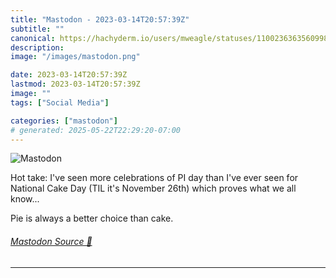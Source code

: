 ```yaml
---
title: "Mastodon - 2023-03-14T20:57:39Z"
subtitle: ""
canonical: https://hachyderm.io/users/mweagle/statuses/110023636356099898
description:
image: "/images/mastodon.png"

date: 2023-03-14T20:57:39Z
lastmod: 2023-03-14T20:57:39Z
image: ""
tags: ["Social Media"]

categories: ["mastodon"]
# generated: 2025-05-22T22:29:20-07:00
---
```

![Mastodon](/images/mastodon.png)

<p>Hot take: I&#39;ve seen more celebrations of PI day than I&#39;ve ever seen for National Cake Day (TIL it&#39;s November 26th) which proves what we all know...</p><p>Pie is always a better choice than cake.</p>


###### [Mastodon Source 🐘](https://hachyderm.io/@mweagle/110023636356099898)

___
